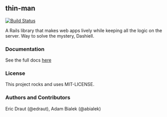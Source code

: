 ## thin-man
[![Build Status](https://circleci.com/gh/edraut/thin-man.png?style=shield)](https://circleci.com/gh/edraut/thin-man)

A Rails library that makes web apps lively while keeping all the logic on the server. Way to solve the mystery, Dashiell.

### Documentation
See the full docs [here](http://edraut.github.io/thin-man/)

### License
This project rocks and uses MIT-LICENSE.

### Authors and Contributors
Eric Draut (@edraut), Adam Bialek (@abialek)
